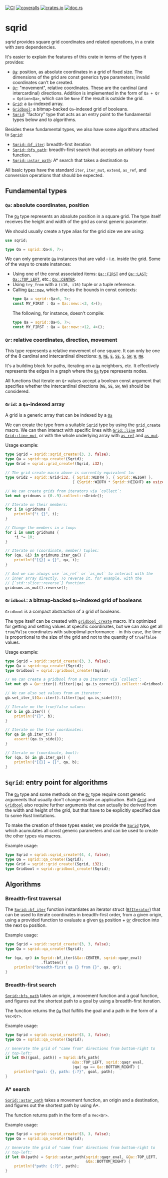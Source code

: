 [![CI](https://github.com/lpenz/sqrid/actions/workflows/ci.yml/badge.svg)](https://github.com/lpenz/sqrid/actions/workflows/ci.yml)
[![coveralls](https://coveralls.io/repos/github/lpenz/sqrid/badge.svg?branch=main)](https://coveralls.io/github/lpenz/sqrid?branch=main)
[![crates.io](https://img.shields.io/crates/v/sqrid)](https://crates.io/crates/sqrid)
[![doc.rs](https://docs.rs/sqrid/badge.svg)](https://docs.rs/sqrid)

# sqrid

*sqrid* provides square grid coordinates and related operations,
in a crate with zero dependencies.

It's easier to explain the features of this crate in terms of the
types it provides:
- [`Qa`]: position, as absolute coordinates in a grid of fixed
  size. The dimensions of the grid are const generics type
  parameters; invalid coordinates can't be created.
- [`Qr`]: "movement", relative coordinates. These are the
  cardinal (and intercardinal) directions.
  Addition is implemented in the form of `Qa + Qr = Option<Qa>`,
  which can be `None` if the result is outside the grid.
- [`Grid`]: a `Qa`-indexed array.
- [`Gridbool`]: a bitmap-backed `Qa`-indexed grid of booleans.
- [`Sqrid`]: "factory" type that acts as an entry point to the
  fundamental types below and to algorithms.

Besides these fundamental types, we also have some algorithms
attached to [`Sqrid`]:
- [`Sqrid::bf_iter`]: breadth-first iteration
- [`Sqrid::bfs_path`]: breadth-first search that accepts an
  arbitrary `found` function.
- [`Sqrid::astar_path`]: A* search that takes a destination `Qa`

All basic types have the standard `iter`, `iter_mut`, `extend`,
`as_ref`, and conversion operations that should be expected.

## Fundamental types

### `Qa`: absolute coordinates, position

The [`Qa`] type represents an absolute position in a square
grid. The type itself receives the height and width of the grid as
const generic parameter.

We should usually create a type alias for the grid size we are using:

```rust
use sqrid;

type Qa = sqrid::Qa<6, 7>;
```

We can only generate [`Qa`] instances that are valid - i.e. inside
the grid. Some of the ways to create instances:
- Using one of the const associated items: [`Qa::FIRST`] and
  [`Qa::LAST`]; [`Qa::TOP_LEFT`], etc.; [`Qa::CENTER`].
- Using `try_from` with a `(i16, i16)` tuple or a tuple reference.
- Calling [`Qa::new`], which checks the bounds in const contexts:
  ```rust
  type Qa = sqrid::Qa<6, 7>;
  const MY_FIRST : Qa = Qa::new::<3, 4>();
  ```
  The following, for instance, doesn't compile:
  ```rust
  type Qa = sqrid::Qa<6, 7>;
  const MY_FIRST : Qa = Qa::new::<12, 4>();
  ```

### `Qr`: relative coordinates, direction, movement

This type represents a relative movement of one square. It can
only be one of the 8 cardinal and intercardinal directions:
[`N`](`Qr::N`), [`NE`](`Qr::NE`), [`E`](`Qr::E`),
[`SE`](`Qr::SE`), [`S`](`Qr::S`), [`SW`](`Qr::SW`),
[`W`](`Qr::W`), [`NW`](`Qr::NW`).

It's a building block for paths, iterating on a [`Qa`] neighbors,
etc. It effectively represents the edges in a graph where the
[`Qa`] type represents nodes.

All functions that iterate on `Qr` values accept a boolean const
argument that specifies whether the intercardinal directions
(`NE`, `SE`, `SW`, `NW`) should be considered.

### `Grid`: a `Qa`-indexed array

A grid is a generic array that can be indexed by a [`Qa`]

We can create the type from a suitable [`Sqrid`] type by using the
[`grid_create`] macro. We can then interact with specific lines
with [`Grid::line`] and [`Grid::line_mut`], or with the whole
underlying array with [`as_ref`](std::convert::AsRef) and
[`as_mut`](std::convert::AsMut).

Usage example:

```rust
type Sqrid = sqrid::sqrid_create!(3, 3, false);
type Qa = sqrid::qa_create!(Sqrid);
type Grid = sqrid::grid_create!(Sqrid, i32);

// The grid create macro above is currently equivalent to:
type Grid2 = sqrid::Grid<i32, { Sqrid::WIDTH }, { Sqrid::HEIGHT },
                              { (Sqrid::WIDTH * Sqrid::HEIGHT) as usize }>;

// We can create grids from iterators via `collect`:
let mut gridnums = (0..9).collect::<Grid>();

// Iterate on their members:
for i in &gridnums {
    println!("i {}", i);
}

// Change the members in a loop:
for i in &mut gridnums {
    *i *= 10;
}

// Iterate on (coordinate, member) tuples:
for (qa, &i) in gridnums.iter_qa() {
    println!("[{}] = {}", qa, i);
}

// And we can always use `as_ref` or `as_mut` to interact with the
// inner array directly. To reverse it, for example, with the
// [`std::slice::reverse`] function:
gridnums.as_mut().reverse();
```

### `Gridbool`: a bitmap-backed `Qa`-indexed grid of booleans

`Gridbool` is a compact abstraction of a grid of booleans.

The type itself can be created with [`gridbool_create`] macro.
It's optimized for getting and setting values at specific
coordinates, but we can also get all `true`/`false` coordinates
with suboptimal performance - in this case, the time is
proportional to the size of the grid and not to the quantity of
`true`/`false` values.

Usage example:

```rust
type Sqrid = sqrid::sqrid_create!(3, 3, false);
type Qa = sqrid::qa_create!(Sqrid);
type Gridbool = sqrid::gridbool_create!(Sqrid);

// We can create a gridbool from a Qa iterator via `collect`:
let mut gb = Qa::iter().filter(|qa| qa.is_corner()).collect::<Gridbool>();

// We can also set values from an iterator:
gb.set_iter_t(Qa::iter().filter(|qa| qa.is_side()));

// Iterate on the true/false values:
for b in gb.iter() {
    println!("{}", b);
}

// Iterate on the true coordinates:
for qa in gb.iter_t() {
    assert!(qa.is_side());
}

// Iterate on (coordinate, bool):
for (qa, b) in gb.iter_qa() {
    println!("[{}] = {}", qa, b);
}
```

## `Sqrid`: entry point for algorithms

The [`Qa`] type and some methods on the [`Qr`] type require const
generic arguments that usually don't change inside an application.
Both [`Grid`] and [`Gridbool`] also require further arguments that
can actually be derived from the width and height of the grid, but
that have to be explicitly specified due to some Rust limitations.

To make the creation of these types easier, we provide the
[`Sqrid`] type, which acumulates all const generic parameters and
can be used to create the other types via macros.

Example usage:

```rust
type Sqrid = sqrid::sqrid_create!(4, 4, false);
type Qa = sqrid::qa_create!(Sqrid);
type Grid = sqrid::grid_create!(Sqrid, i32);
type Gridbool = sqrid::gridbool_create!(Sqrid);
```

## Algorithms

### Breadth-first traversal

The [`Sqrid::bf_iter`] function instantiates an iterator struct
([`BfIterator`]) that can be used to iterate coordinates in
breadth-first order, from a given origin, using a provided
function to evaluate a given [`Qa`] position + [`Qr`] direction
into the next `Qa` position.

Example usage:

```rust
type Sqrid = sqrid::sqrid_create!(3, 3, false);
type Qa = sqrid::qa_create!(Sqrid);

for (qa, qr) in Sqrid::bf_iter(&Qa::CENTER, sqrid::qaqr_eval)
                .flatten() {
    println!("breadth-first qa {} from {}", qa, qr);
}
```

### Breadth-first search

[`Sqrid::bfs_path`] takes an origin, a movement function and a
goal function, and figures out the shortest path to a goal by
using a breadth-first iteration.

The function returns the [`Qa`] that fulfills the goal and a
path in the form of a `Vec<Qr>`.

Example usage:

```rust
type Sqrid = sqrid::sqrid_create!(3, 3, false);
type Qa = sqrid::qa_create!(Sqrid);

// Generate the grid of "came from" directions from bottom-right to
// top-left:
if let Ok((goal, path)) = Sqrid::bfs_path(
                              &Qa::TOP_LEFT, sqrid::qaqr_eval,
                              |qa| qa == Qa::BOTTOM_RIGHT) {
    println!("goal: {}, path: {:?}", goal, path);
}
```

### A* search

[`Sqrid::astar_path`] takes a movement function, an origin and a
destination, and figures out the shortest path by using A*.

The function returns path in the form of a `Vec<Qr>`.

Example usage:

```rust
type Sqrid = sqrid::sqrid_create!(3, 3, false);
type Qa = sqrid::qa_create!(Sqrid);

// Generate the grid of "came from" directions from bottom-right to
// top-left:
if let Ok(path) = Sqrid::astar_path(sqrid::qaqr_eval, &Qa::TOP_LEFT,
                                    &Qa::BOTTOM_RIGHT) {
    println!("path: {:?}", path);
}
```

[`Qa`]: https://docs.rs/sqrid/latest/sqrid/qa/struct.Qa.html
[`Qa::FIRST`]: https://docs.rs/sqrid/latest/sqrid/qa/struct.Qa.html#associatedconstant.FIRST
[`Qa::LAST`]: https://docs.rs/sqrid/latest/sqrid/qa/struct.Qa.html#associatedconstant.LAST
[`Qa::TOP_LEFT`]: https://docs.rs/sqrid/latest/sqrid/qa/struct.Qa.html#associatedconstant.TOP_LEFT
[`Qa::CENTER`]: https://docs.rs/sqrid/latest/sqrid/qa/struct.Qa.html#associatedconstant.CENTER
[`Qa::new`]: https://docs.rs/sqrid/latest/sqrid/qa/struct.Qa.html#method.new
[`Qa::iter`]: https://docs.rs/sqrid/latest/sqrid/qa/struct.Qa.html#method.iter
[`Qr`]: https://docs.rs/sqrid/latest/sqrid/qr/enum.Qr.html
[`Qr::iter`]: https://docs.rs/sqrid/latest/sqrid/qr/enum.Qr.html#method.iter
[`Qr::N`]: https://docs.rs/sqrid/latest/sqrid/qr/enum.Qr.html#variant.N
[`Qr::NE`]: https://docs.rs/sqrid/latest/sqrid/qr/enum.Qr.html#variant.NE
[`Qr::E`]: https://docs.rs/sqrid/latest/sqrid/qr/enum.Qr.html#variant.E
[`Qr::SE`]: https://docs.rs/sqrid/latest/sqrid/qr/enum.Qr.html#variant.SE
[`Qr::S`]: https://docs.rs/sqrid/latest/sqrid/qr/enum.Qr.html#variant.S
[`Qr::SW`]: https://docs.rs/sqrid/latest/sqrid/qr/enum.Qr.html#variant.SW
[`Qr::W`]: https://docs.rs/sqrid/latest/sqrid/qr/enum.Qr.html#variant.W
[`Qr::NW`]: https://docs.rs/sqrid/latest/sqrid/qr/enum.Qr.html#variant.NW
[`Grid`]: https://docs.rs/sqrid/latest/sqrid/grid/struct.Grid.html
[`grid_create`]: https://docs.rs/sqrid/latest/sqrid/macro.grid_create.html
[`Grid::line`]: https://docs.rs/sqrid/latest/sqrid/grid/struct.Grid.html#method.line
[`Grid::line_mut`]: https://docs.rs/sqrid/latest/sqrid/grid/struct.Grid.html#method.line_mut
[`Gridbool`]: https://docs.rs/sqrid/latest/sqrid/gridbool/struct.Gridbool.html
[`gridbool_create`]: https://docs.rs/sqrid/latest/sqrid/macro.gridbool_create.html
[`Sqrid`]: https://docs.rs/sqrid/latest/sqrid/struct.Sqrid.html
[`Sqrid::bf_iter`]: https://docs.rs/sqrid/latest/sqrid/base/struct.Sqrid.html#method.bf_iter
[`BfIterator`]: https://docs.rs/sqrid/latest/sqrid/struct.BfIterator.html
[`Sqrid::bfs_path`]: https://docs.rs/sqrid/latest/sqrid/base/struct.Sqrid.html#method.bfs_path
[`Sqrid::astar_path`]: https://docs.rs/sqrid/latest/sqrid/base/struct.Sqrid.html#method.astar_path

